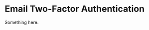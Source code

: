 [title]: # (Email Two-Factor Authentication)
[tags]: # (XXX)
[priority]: # (2082)
# Email Two-Factor Authentication
Something here.
